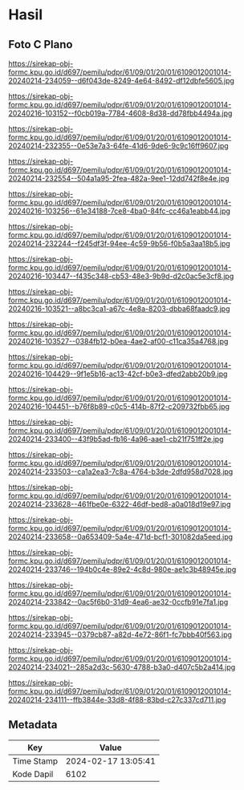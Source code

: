 # Hasil

## Foto C Plano

https://sirekap-obj-formc.kpu.go.id/d697/pemilu/pdpr/61/09/01/20/01/6109012001014-20240214-234059--d6f043de-8249-4e64-8492-df12dbfe5605.jpg

https://sirekap-obj-formc.kpu.go.id/d697/pemilu/pdpr/61/09/01/20/01/6109012001014-20240216-103152--f0cb019a-7784-4608-8d38-dd78fbb4494a.jpg

https://sirekap-obj-formc.kpu.go.id/d697/pemilu/pdpr/61/09/01/20/01/6109012001014-20240214-232355--0e53e7a3-64fe-41d6-9de6-9c9c16ff9607.jpg

https://sirekap-obj-formc.kpu.go.id/d697/pemilu/pdpr/61/09/01/20/01/6109012001014-20240214-232554--504a1a95-2fea-482a-9ee1-12dd742f8e4e.jpg

https://sirekap-obj-formc.kpu.go.id/d697/pemilu/pdpr/61/09/01/20/01/6109012001014-20240216-103256--61e34188-7ce8-4ba0-84fc-cc46a1eabb44.jpg

https://sirekap-obj-formc.kpu.go.id/d697/pemilu/pdpr/61/09/01/20/01/6109012001014-20240214-232244--f245df3f-94ee-4c59-9b56-f0b5a3aa18b5.jpg

https://sirekap-obj-formc.kpu.go.id/d697/pemilu/pdpr/61/09/01/20/01/6109012001014-20240216-103447--f435c348-cb53-48e3-9b9d-d2c0ac5e3cf8.jpg

https://sirekap-obj-formc.kpu.go.id/d697/pemilu/pdpr/61/09/01/20/01/6109012001014-20240216-103521--a8bc3ca1-a67c-4e8a-8203-dbba68faadc9.jpg

https://sirekap-obj-formc.kpu.go.id/d697/pemilu/pdpr/61/09/01/20/01/6109012001014-20240216-103527--0384fb12-b0ea-4ae2-af00-c11ca35a4768.jpg

https://sirekap-obj-formc.kpu.go.id/d697/pemilu/pdpr/61/09/01/20/01/6109012001014-20240216-104429--9f1e5b16-ac13-42cf-b0e3-dfed2abb20b9.jpg

https://sirekap-obj-formc.kpu.go.id/d697/pemilu/pdpr/61/09/01/20/01/6109012001014-20240216-104451--b76f8b89-c0c5-414b-87f2-c209732fbb65.jpg

https://sirekap-obj-formc.kpu.go.id/d697/pemilu/pdpr/61/09/01/20/01/6109012001014-20240214-233400--43f9b5ad-fb16-4a96-aae1-cb21f751ff2e.jpg

https://sirekap-obj-formc.kpu.go.id/d697/pemilu/pdpr/61/09/01/20/01/6109012001014-20240214-233503--ca1a2ea3-7c8a-4764-b3de-2dfd958d7028.jpg

https://sirekap-obj-formc.kpu.go.id/d697/pemilu/pdpr/61/09/01/20/01/6109012001014-20240214-233628--461fbe0e-6322-46df-bed8-a0a018d19e97.jpg

https://sirekap-obj-formc.kpu.go.id/d697/pemilu/pdpr/61/09/01/20/01/6109012001014-20240214-233658--0a653409-5a4e-471d-bcf1-301082da5eed.jpg

https://sirekap-obj-formc.kpu.go.id/d697/pemilu/pdpr/61/09/01/20/01/6109012001014-20240214-233746--194b0c4e-89e2-4c8d-980e-ae1c3b48945e.jpg

https://sirekap-obj-formc.kpu.go.id/d697/pemilu/pdpr/61/09/01/20/01/6109012001014-20240214-233842--0ac5f6b0-31d9-4ea6-ae32-0ccfb91e7fa1.jpg

https://sirekap-obj-formc.kpu.go.id/d697/pemilu/pdpr/61/09/01/20/01/6109012001014-20240214-233945--0379cb87-a82d-4e72-86f1-fc7bbb40f563.jpg

https://sirekap-obj-formc.kpu.go.id/d697/pemilu/pdpr/61/09/01/20/01/6109012001014-20240214-234021--285a2d3c-5630-4788-b3a0-d407c5b2a414.jpg

https://sirekap-obj-formc.kpu.go.id/d697/pemilu/pdpr/61/09/01/20/01/6109012001014-20240214-234111--ffb3844e-33d8-4f88-83bd-c27c337cd711.jpg


## Metadata

| Key        | Value               |
| ---------- | ------------------- |
| Time Stamp | 2024-02-17 13:05:41 |
| Kode Dapil | 6102                |



